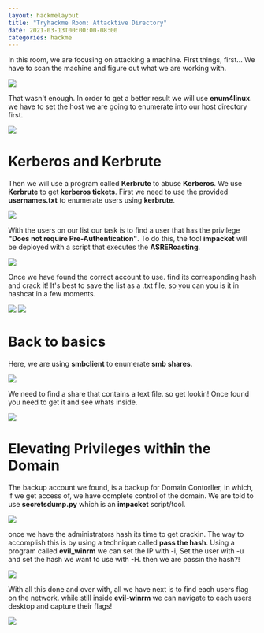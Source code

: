 ```yaml
---
layout: hackmelayout
title: "Tryhackme Room: Attacktive Directory"
date: 2021-03-13T00:00:00-08:00
categories: hackme
---
```


In this room, we are focusing on attacking a machine. First things, first... We have to scan the machine and figure out what we are working with.

![](https://clamshatter.github.io/assets/attdir2.png)

That wasn't enough. In order to get a better result we will use __enum4linux__. we have to set the host we are going to enumerate into our host directory first.

![](https://clamshatter.github.io/assets/attdir5.png)

<h1>Kerberos and Kerbrute</h1>

Then we will use a program called __Kerbrute__ to abuse __Kerberos__. We use __Kerbrute__  to get __kerberos tickets__. First we need to use the provided __usernames.txt__ to enumerate users using __kerbrute__.

![](https://clamshatter.github.io/assets/attdir7.png)

With the users on our list our task is to find a user that has the privilege __"Does not require Pre-Authentication"__. To do this, the tool __impacket__ will be deployed with a script that executes the __ASRERoasting__. 

![](https://clamshatter.github.io/assets/attdir8.png)

Once we have found the correct account to use. find its corresponding hash and crack it! It's best to save the list as a .txt file, so you can you is it in hashcat in a few moments. 

![](https://clamshatter.github.io/assets/attdir9.png)
![](https://clamshatter.github.io/assets/attdir10.png)

<h1>Back to basics</h1>

Here, we are using __smbclient__ to enumerate __smb shares__.

![](https://clamshatter.github.io/assets/attdir11.png)

We need to find a share that contains a text file. so get lookin! Once found you need to get it and see whats inside.

![](https://clamshatter.github.io/assets/attdir12.png)

<h1>Elevating Privileges within the Domain</h1>

The backup account we found, is a backup for Domain Contorller, in which, if we get access of, we have complete control of the domain. We are told to use __secretsdump.py__  which is an __impacket__ script/tool. 

![](https://clamshatter.github.io/assets/attdir13.png)

once we have the administrators hash its time to get crackin. The way to accomplish this is by using a technique called __pass the hash__. Using a program called __evil_winrm__ we can set the IP with -i, Set the user with -u and set the hash we want to use with -H. then we are passin the hash?!

![](https://clamshatter.github.io/assets/attdir14.png)

With all this done and over with, all we have next is to find each users flag on the network. while still inside __evil-winrm__ we can navigate to each users desktop and capture their flags!

![](https://clamshatter.github.io/assets/attdir1.png)